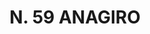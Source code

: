 ---
title: "N. 59 ANAGIRO"
plant-name: "N. 59"
plant-number: "059"
plant-xml: "/assets/xml/plant059.xml"
plant-img1: "/assets/img/plant059_verso.jpg"
plant-img2: "/assets/img/plant059.jpg"
plant-title: "N. 59 ANAGIRO"
plant-taxon-link: ""
plant-taxon-content: ""
layout: single-xml
---